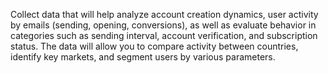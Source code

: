 Collect data that will help analyze account creation dynamics, user activity by emails (sending, opening, conversions), as well as evaluate behavior in categories such as sending interval, account verification, and subscription status. The data will allow you to compare activity between countries, identify key markets, and segment users by various parameters.
